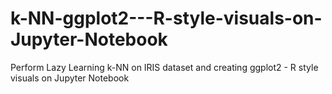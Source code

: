 # k-NN-ggplot2---R-style-visuals-on-Jupyter-Notebook
Perform Lazy Learning k-NN on IRIS dataset and creating ggplot2 - R style visuals on Jupyter Notebook
